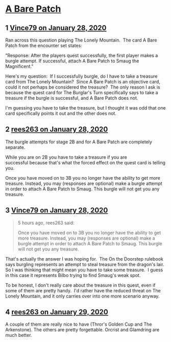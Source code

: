 # [A Bare Patch](https://community.fantasyflightgames.com/topic/305066-a-bare-patch/)

## 1 [Vince79 on January 28, 2020](https://community.fantasyflightgames.com/topic/305066-a-bare-patch/?do=findComment&comment=3880529)

Ran across this question playing The Lonely Mountain.  The card A Bare Patch from the encounter set states:


"Response: After the players quest successfully, the first player makes a burgle attempt. If successful, attach A Bare Patch to Smaug the Magnificent."

Here's my question:  If I successfully burgle, do I have to take a treasure card from The Lonely Mountain?  Since A Bare Patch is an objective card, could it not perhaps be considered the treasure?  The only reason I ask is because the quest card for The Burglar's Turn specifically says to take a treasure if the burgle is successful, and A Bare Patch does not.  

I'm guessing you have to take the treasure, but I thought it was odd that one card specifically points it out and the other does not.

## 2 [rees263 on January 28, 2020](https://community.fantasyflightgames.com/topic/305066-a-bare-patch/?do=findComment&comment=3880636)

The burgle attempts for stage 2B and for A Bare Patch are completely separate.

While you are on 2B you have to take a treasure if you are successful because that's what the forced effect on the quest card is telling you.

Once you have moved on to 3B you no longer have the ability to get more treasure. Instead, you may (responses are optional) make a burgle attempt in order to attach A Bare Patch to Smaug. This burgle will not get you any treasure.

## 3 [Vince79 on January 28, 2020](https://community.fantasyflightgames.com/topic/305066-a-bare-patch/?do=findComment&comment=3880968)

> 5 hours ago, rees263 said:
> 
> Once you have moved on to 3B you no longer have the ability to get more treasure. Instead, you may (responses are optional) make a burgle attempt in order to attach A Bare Patch to Smaug. This burgle will not get you any treasure.

That's actually the answer I was hoping for.  The On the Doorstep rulebook says burgling represents an attempt to steal treasure from the dragon's lair.  So I was thinking that might mean you have to take some treasure.  I guess in this case it represents Bilbo trying to find Smaug's weak spot.

To be honest, I don't really care about the treasure in this quest, even if some of them are pretty handy.  I'd rather have the reduced threat on The Lonely Mountain, and it only carries over into one more scenario anyway.

## 4 [rees263 on January 29, 2020](https://community.fantasyflightgames.com/topic/305066-a-bare-patch/?do=findComment&comment=3881511)

A couple of them are really nice to have (Thror's Golden Cup and The Arkenstone). The others are pretty forgettable. Orcrist and Glamdring are much better.

